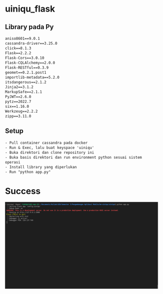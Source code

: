 # uiniqu_flask

## Library pada Py

    aniso8601==9.0.1
    cassandra-driver==3.25.0
    click==8.1.3
    Flask==2.2.2
    Flask-Cors==3.0.10
    Flask-CQLAlchemy==2.0.0
    Flask-RESTful==0.3.9
    geomet==0.2.1.post1
    importlib-metadata==5.2.0
    itsdangerous==2.1.2
    Jinja2==3.1.2
    MarkupSafe==2.1.1
    PyJWT==2.6.0
    pytz==2022.7
    six==1.16.0
    Werkzeug==2.2.2
    zipp==3.11.0

## Setup

    - Pull container cassandra pada docker
    - Run & Exec, lalu buat keyspace 'uiniqu'
    - Buka direktori dan clone repository ini
    - Buka basis direktori dan run environment python sesuai sistem operasi
    - Install library yang diperlukan
    - Run "python app.py"

# Success

![Setelah Berhasil](./screenshots/s1.png)

